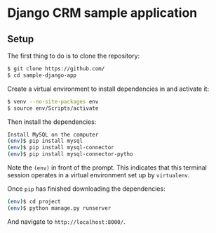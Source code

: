 # Django CRM sample application

## Setup

The first thing to do is to clone the repository:

```sh
$ git clone https://github.com/
$ cd sample-django-app
```

Create a virtual environment to install dependencies in and activate it:

```sh
$ venv --no-site-packages env
$ source env/Scripts/activate
```

Then install the dependencies:

```sh
Install MySQL on the computer
(env)$ pip install mysql
(env)$ pip install mysql-connector
(env)$ pip install mysql-connector-pytho
```
Note the `(env)` in front of the prompt. This indicates that this terminal
session operates in a virtual environment set up by `virtualenv`.

Once `pip` has finished downloading the dependencies:
```sh
(env)$ cd project
(env)$ python manage.py runserver
```
And navigate to `http://localhost:8000/`.
